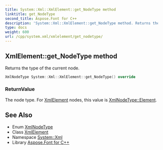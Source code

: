 ```yaml
---
title: System::Xml::XmlElement::get_NodeType method
linktitle: get_NodeType
second_title: Aspose.Font for C++
description: 'System::Xml::XmlElement::get_NodeType method. Returns the type of the current node in C++.'
type: docs
weight: 600
url: /cpp/system.xml/xmlelement/get_nodetype/
---
```

## XmlElement::get_NodeType method


Returns the type of the current node.

```cpp
XmlNodeType System::Xml::XmlElement::get_NodeType() override
```


### ReturnValue

The node type. For [XmlElement](../) nodes, this value is [XmlNodeType::Element](../../xmlnodetype/).

## See Also

* Enum [XmlNodeType](../../xmlnodetype/)
* Class [XmlElement](../)
* Namespace [System::Xml](../../)
* Library [Aspose.Font for C++](../../../)
